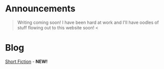 # Announcements

> Writing coming soon! I have been hard at work and I'll have oodles of stuff flowing out to this website soon! < 

# Blog

[Short Fiction](/posts/20241208ShortFiction.md) - **NEW!**